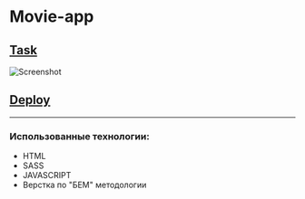 # Movie-app

## [Task ](https://github.com/rolling-scopes-school/tasks/blob/master/tasks/js30%23/js30-6.md)

![Screenshot](./Screenshot.png)

## [Deploy](https://lex-gh.github.io/movie-app/)

---

### Использованные технологии:

- HTML
- SASS
- JAVASCRIPT
- Верстка по "БЕМ" методологии
